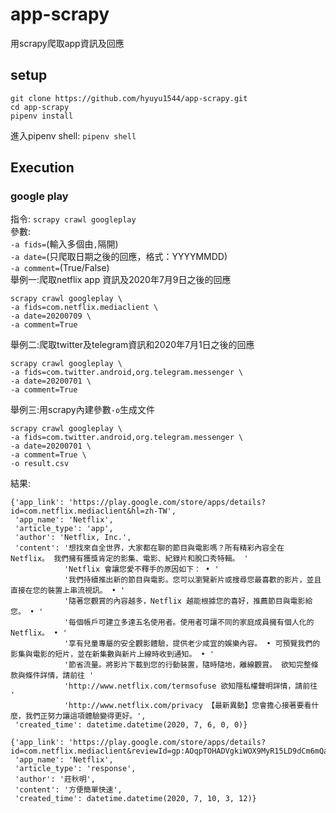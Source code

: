 # app-scrapy
用scrapy爬取app資訊及回應

## setup
```
git clone https://github.com/hyuyu1544/app-scrapy.git
cd app-scrapy
pipenv install
```
進入pipenv shell: ```pipenv shell```
<br>
## Execution<br>
### google play<br>
指令: ```scrapy crawl googleplay```
<br>
參數: <br>
```-a fids=```(輸入多個由```,```隔開)<br>
```-a date=```(只爬取日期之後的回應，格式：YYYYMMDD)<br>
```-a comment=```(True/False)<br>
舉例一:爬取netflix app 資訊及2020年7月9日之後的回應<br>
```
scrapy crawl googleplay \
-a fids=com.netflix.mediaclient \
-a date=20200709 \
-a comment=True
```
舉例二:爬取twitter及telegram資訊和2020年7月1日之後的回應<br>
```
scrapy crawl googleplay \
-a fids=com.twitter.android,org.telegram.messenger \
-a date=20200701 \
-a comment=True
```
舉例三:用scrapy內建參數```-o```生成文件<br>
```
scrapy crawl googleplay \
-a fids=com.twitter.android,org.telegram.messenger \
-a date=20200701 \
-a comment=True \
-o result.csv
```
結果:<br>
```
{'app_link': 'https://play.google.com/store/apps/details?id=com.netflix.mediaclient&hl=zh-TW',
 'app_name': 'Netflix',
 'article_type': 'app',
 'author': 'Netflix, Inc.',
 'content': '想找來自全世界，大家都在聊的節目與電影嗎？所有精彩內容全在 Netflix。 我們擁有獲獎肯定的影集、電影、紀錄片和脫口秀特輯。 '
            'Netflix 會讓您愛不釋手的原因如下： • '
            '我們持續推出新的節目與電影。您可以瀏覽新片或搜尋您最喜歡的影片，並且直接在您的裝置上串流視訊。 • '
            '隨著您觀賞的內容越多，Netflix 越能根據您的喜好，推薦節目與電影給您。 • '
            '每個帳戶可建立多達五名使用者。使用者可讓不同的家庭成員擁有個人化的 Netflix。 • '
            '享有兒童專屬的安全觀影體驗，提供老少咸宜的娛樂內容。 • 可預覽我們的影集與電影的短片，並在新集數與新片上線時收到通知。 • '
            '節省流量。將影片下載到您的行動裝置，隨時隨地，離線觀賞。 欲知完整條款與條件詳情，請前往 '
            'http://www.netflix.com/termsofuse 欲知隱私權聲明詳情，請前往 '
            'http://www.netflix.com/privacy 【最新異動】您會擔心接著要看什麼，我們正努力讓這項體驗變得更好。',
 'created_time': datetime.datetime(2020, 7, 6, 0, 0)}
```
```
{'app_link': 'https://play.google.com/store/apps/details?id=com.netflix.mediaclient&reviewId=gp:AOqpTOHADVgkiWOX9MyR15LD9dCm6mQaMZ8vqSj3E8afn0myKsQAQDdj1fMpkGk9TU8TRiAIzQkC3MOaEaU6O_4',
 'app_name': 'Netflix',
 'article_type': 'response',
 'author': '莊秋明',
 'content': '方便簡單快速',
 'created_time': datetime.datetime(2020, 7, 10, 3, 12)}
```
